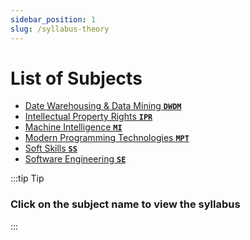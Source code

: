 ```yaml
---
sidebar_position: 1
slug: /syllabus-theory
---
```


# List of Subjects
*   [Date Warehousing & Data Mining **`DWDM`**](./dwdm-syllabus)
*   [Intellectual Property Rights **`IPR`**](./ipr)
*   [Machine Intelligence **`MI`**](./mi-syllabus)
*   [Modern Programming Technologies **`MPT`**](./mpt-syllabus)
*   [Soft Skills **`SS`**](./ss-syllabus)
*   [Software Engineering  **`SE`**](./se-syllabus)

:::tip Tip
### Click on the subject name to view the syllabus
:::